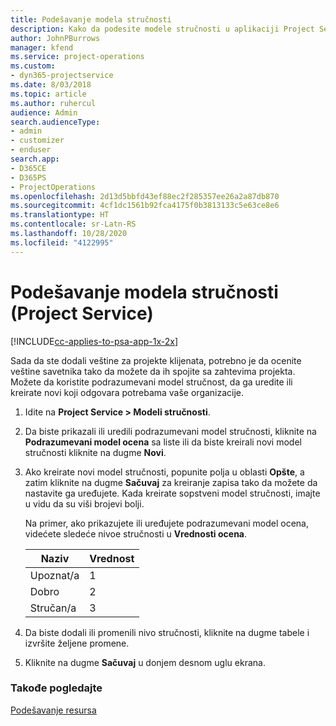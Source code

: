 ```yaml
---
title: Podešavanje modela stručnosti
description: Kako da podesite modele stručnosti u aplikaciji Project Service
author: JohnPBurrows
manager: kfend
ms.service: project-operations
ms.custom:
- dyn365-projectservice
ms.date: 8/03/2018
ms.topic: article
ms.author: ruhercul
audience: Admin
search.audienceType:
- admin
- customizer
- enduser
search.app:
- D365CE
- D365PS
- ProjectOperations
ms.openlocfilehash: 2d13d5bbfd43ef88ec2f285357ee26a2a87db870
ms.sourcegitcommit: 4cf1dc1561b92fca4175f0b3813133c5e63ce8e6
ms.translationtype: HT
ms.contentlocale: sr-Latn-RS
ms.lasthandoff: 10/28/2020
ms.locfileid: "4122995"
---
```

# <a name="set-up-proficiency-models-project-service"></a>Podešavanje modela stručnosti (Project Service)

[!INCLUDE[cc-applies-to-psa-app-1x-2x](../includes/cc-applies-to-psa-app-1x-2x.md)]

Sada da ste dodali veštine za projekte klijenata, potrebno je da ocenite veštine savetnika tako da možete da ih spojite sa zahtevima projekta. Možete da koristite podrazumevani model stručnost, da ga uredite ili kreirate novi koji odgovara potrebama vaše organizacije.  
  
1.  Idite na **Project Service > Modeli stručnosti**.  
  
2.  Da biste prikazali ili uredili podrazumevani model stručnosti, kliknite na **Podrazumevani model ocena** sa liste ili da biste kreirali novi model stručnosti kliknite na dugme **Novi**.  
  
3.  Ako kreirate novi model stručnosti, popunite polja u oblasti **Opšte**, a zatim kliknite na dugme **Sačuvaj** za kreiranje zapisa tako da možete da nastavite ga uređujete. Kada kreirate sopstveni model stručnosti, imajte u vidu da su viši brojevi bolji.  
  
     Na primer, ako prikazujete ili uređujete podrazumevani model ocena, videćete sledeće nivoe stručnosti u **Vrednosti ocena**.  
  
    |Naziv|Vrednost|  
    |----------|-----------|  
    |Upoznat/a|1|  
    |Dobro|2|  
    |Stručan/a|3|  
  
4.  Da biste dodali ili promenili nivo stručnosti, kliknite na dugme tabele i izvršite željene promene.  
  
5.  Kliknite na dugme **Sačuvaj** u donjem desnom uglu ekrana.  
  
### <a name="see-also"></a>Takođe pogledajte  
 [Podešavanje resursa](../psa/set-up-resources.md)
